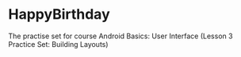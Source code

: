 # HappyBirthday
The practise set for course Android Basics: User Interface (Lesson 3 Practice Set: Building Layouts)
